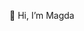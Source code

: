 👋 Hi, I’m Magda


<!---
Madeele/Madeele is a ✨ special ✨ repository because its `README.md` (this file) appears on your GitHub profile.
You can click the Preview link to take a look at your changes.
--->
